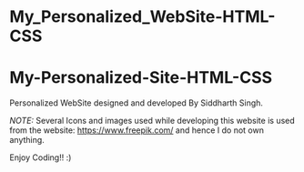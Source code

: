 # My_Personalized_WebSite-HTML-CSS

# My-Personalized-Site-HTML-CSS

Personalized WebSite designed and developed By Siddharth Singh.

*NOTE:* Several Icons and images used while developing this website is used from the website: https://www.freepik.com/ and hence I do not own anything.

Enjoy Coding!! :) 
